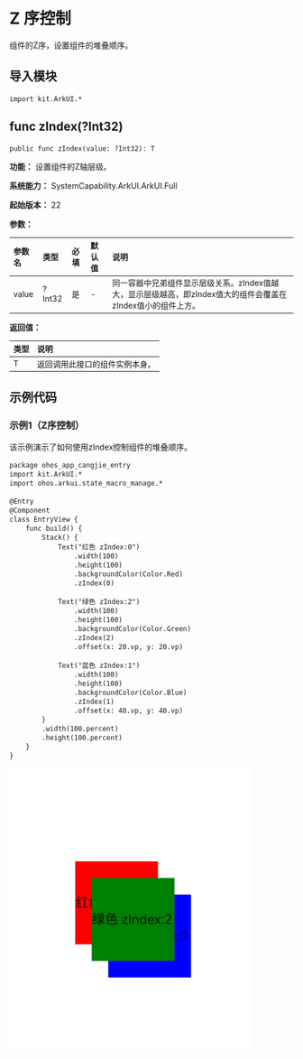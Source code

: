 # Z 序控制

组件的Z序，设置组件的堆叠顺序。

## 导入模块

```cangjie
import kit.ArkUI.*
```

## func zIndex(?Int32)

```cangjie
public func zIndex(value: ?Int32): T
```

**功能：** 设置组件的Z轴层级。

**系统能力：** SystemCapability.ArkUI.ArkUI.Full

**起始版本：** 22

**参数：**

|参数名|类型|必填|默认值|说明|
|:---|:---|:---|:---|:---|
|value|?Int32|是|-|同一容器中兄弟组件显示层级关系。zIndex值越大，显示层级越高，即zIndex值大的组件会覆盖在zIndex值小的组件上方。|

**返回值：**

|类型|说明|
|:---|:---|
|T|返回调用此接口的组件实例本身。|

## 示例代码

### 示例1（Z序控制）

该示例演示了如何使用zIndex控制组件的堆叠顺序。

<!-- run -->

```cangjie
package ohos_app_cangjie_entry
import kit.ArkUI.*
import ohos.arkui.state_macro_manage.*

@Entry
@Component
class EntryView {
    func build() {
        Stack() {
            Text("红色 zIndex:0")
                .width(100)
                .height(100)
                .backgroundColor(Color.Red)
                .zIndex(0)
            
            Text("绿色 zIndex:2")
                .width(100)
                .height(100)
                .backgroundColor(Color.Green)
                .zIndex(2)
                .offset(x: 20.vp, y: 20.vp)
            
            Text("蓝色 zIndex:1")
                .width(100)
                .height(100)
                .backgroundColor(Color.Blue)
                .zIndex(1)
                .offset(x: 40.vp, y: 40.vp)
        }
        .width(100.percent)
        .height(100.percent)
    }
}
```

![zorder](figures/zorder.png)
